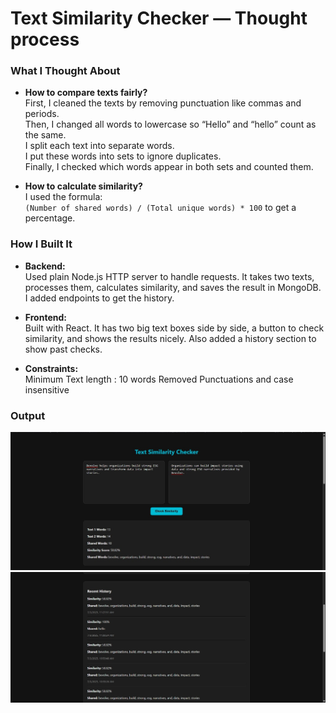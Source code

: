 # Text Similarity Checker — Thought process

### What I Thought About

- **How to compare texts fairly?**  
  First, I cleaned the texts by removing punctuation like commas and periods.  
  Then, I changed all words to lowercase so “Hello” and “hello” count as the same.  
  I split each text into separate words.  
  I put these words into sets to ignore duplicates.  
  Finally, I checked which words appear in both sets and counted them.
 
- **How to calculate similarity?**  
  I used the formula:  
  `(Number of shared words) / (Total unique words) * 100` to get a percentage.  

### How I Built It

- **Backend:**  
  Used plain Node.js HTTP server to handle requests. It takes two texts, processes them, calculates similarity, and saves the result in MongoDB. I added endpoints to get the history.  

- **Frontend:**  
  Built with React. It has two big text boxes side by side, a button to check similarity, and shows the results nicely. Also added a history section to show past checks.  

- **Constraints:**  
  Minimum Text length : 10 words
  Removed Punctuations and case insensitive

### Output
![Output Screenshot](output/image1.jpg)
![Output Screenshot](output/image2.jpg)
